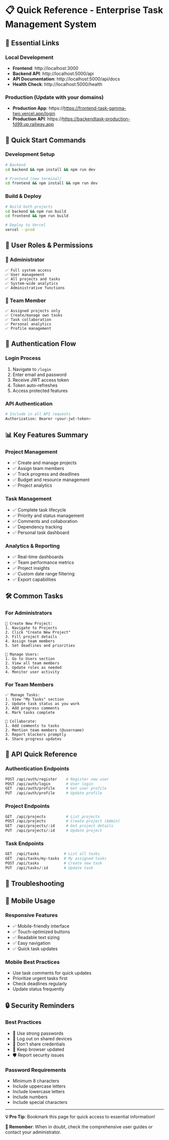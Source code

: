 # 📋 Quick Reference - Enterprise Task Management System

## 🔗 Essential Links

### Local Development
- **Frontend**: http://localhost:3000
- **Backend API**: http://localhost:5000/api
- **API Documentation**: http://localhost:5000/api/docs
- **Health Check**: http://localhost:5000/health

### Production (Update with your domains)
- **Production App**: https://https://frontend-task-gamma-two.vercel.app/login
- **Production API**: https://https://backendtask-production-fd99.up.railway.app

## 🚀 Quick Start Commands

### Development Setup
```bash
# Backend
cd backend && npm install && npm run dev

# Frontend (new terminal)
cd frontend && npm install && npm run dev
```

### Build & Deploy
```bash
# Build both projects
cd backend && npm run build
cd frontend && npm run build

# Deploy to Vercel
vercel --prod
```

## 👥 User Roles & Permissions

### 👑 Administrator
```
✅ Full system access
✅ User management
✅ All projects and tasks
✅ System-wide analytics
✅ Administrative functions
```

### 👤 Team Member
```
✅ Assigned projects only
✅ Create/manage own tasks
✅ Task collaboration
✅ Personal analytics
✅ Profile management
```

## 🔐 Authentication Flow

### Login Process
1. Navigate to `/login`
2. Enter email and password
3. Receive JWT access token
4. Token auto-refreshes
5. Access protected features

### API Authentication
```bash
# Include in all API requests
Authorization: Bearer <your-jwt-token>
```

## 📊 Key Features Summary

### Project Management
- ✅ Create and manage projects
- ✅ Assign team members
- ✅ Track progress and deadlines
- ✅ Budget and resource management
- ✅ Project analytics

### Task Management
- ✅ Complete task lifecycle
- ✅ Priority and status management
- ✅ Comments and collaboration
- ✅ Dependency tracking
- ✅ Personal task dashboard

### Analytics & Reporting
- ✅ Real-time dashboards
- ✅ Team performance metrics
- ✅ Project insights
- ✅ Custom date range filtering
- ✅ Export capabilities

## 🛠️ Common Tasks

### For Administrators
```
📝 Create New Project:
1. Navigate to Projects
2. Click "Create New Project"
3. Fill project details
4. Assign team members
5. Set deadlines and priorities

👥 Manage Users:
1. Go to Users section
2. View all team members
3. Update roles as needed
4. Monitor user activity
```

### For Team Members
```
✅ Manage Tasks:
1. View "My Tasks" section
2. Update task status as you work
3. Add progress comments
4. Mark tasks complete

💬 Collaborate:
1. Add comments to tasks
2. Mention team members (@username)
3. Report blockers promptly
4. Share progress updates
```

## 🔧 API Quick Reference

### Authentication Endpoints
```bash
POST /api/auth/register    # Register new user
POST /api/auth/login       # User login
GET  /api/auth/profile     # Get user profile
PUT  /api/auth/profile     # Update profile
```

### Project Endpoints
```bash
GET  /api/projects         # List projects
POST /api/projects         # Create project (Admin)
GET  /api/projects/:id     # Get project details
PUT  /api/projects/:id     # Update project
```

### Task Endpoints
```bash
GET  /api/tasks           # List all tasks
GET  /api/tasks/my-tasks  # My assigned tasks
POST /api/tasks           # Create new task
PUT  /api/tasks/:id       # Update task
```

## 🚨 Troubleshooting



## 📱 Mobile Usage

### Responsive Features
- ✅ Mobile-friendly interface
- ✅ Touch-optimized buttons
- ✅ Readable text sizing
- ✅ Easy navigation
- ✅ Quick task updates

### Mobile Best Practices
- Use task comments for quick updates
- Prioritize urgent tasks first
- Check deadlines regularly
- Update status frequently

## 🔒 Security Reminders

### Best Practices
- 🔐 Use strong passwords
- 🔄 Log out on shared devices
- 🚫 Don't share credentials
- 📱 Keep browser updated
- 🛡️ Report security issues

### Password Requirements
- Minimum 8 characters
- Include uppercase letters
- Include lowercase letters
- Include numbers
- Include special characters


---

**💡 Pro Tip**: Bookmark this page for quick access to essential information!

**🎯 Remember**: When in doubt, check the comprehensive user guides or contact your administrator.